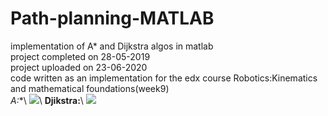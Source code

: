 # Path-planning-MATLAB
implementation of A* and Dijkstra algos in matlab\
project completed on 28-05-2019\
project uploaded on 23-06-2020\
code written as an implementation for the edx course Robotics:Kinematics and mathematical foundations(week9)\
**A*:**\\
![](https://github.com/satyamgupta2708/Path-planning-MATLAB/blob/master/algos_gifs/A*.gif)\\
**Djikstra:**\\
![](https://github.com/satyamgupta2708/Path-planning-MATLAB/blob/master/algos_gifs/Dijkstra.gif)
